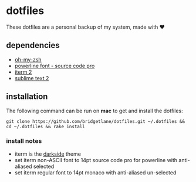 # dotfiles
These dotfiles are a personal backup of my system, made with :heart:

## dependencies
- [oh-my-zsh](https://github.com/robbyrussell/oh-my-zsh)
- [powerline font - source code pro](https://github.com/powerline/fonts)
- [iterm 2](https://www.iterm2.com/)
- [sublime text 2](http://www.sublimetext.com/2)

## installation
The following command can be run on **mac** to get and install the dotfiles:
```
git clone https://github.com/bridgetlane/dotfiles.git ~/.dotfiles && cd ~/.dotfiles && rake install
```

### install notes
- iterm is the [darkside](http://iterm2colorschemes.com/) theme
- set iterm non-ASCII font to 14pt source code pro for powerline with anti-aliased selected
- set iterm regular font to 14pt monaco with anti-aliased un-selected
